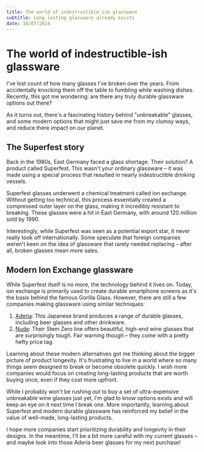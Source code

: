 ```yaml
---
title: The world of indestructible-ish glassware
subtitle: Long lasting glassware already exists
date: 10/07/2024
---
```

# The world of indestructible-ish glassware

I've lost count of how many glasses I've broken over the years. From accidentally knocking them off the table to fumbling while washing dishes. Recently, this got me wondering: are there any truly durable glassware options out there?

As it turns out, there's a fascinating history behind "unbreakable" glasses, and some modern options that might just save me from my clumsy ways, and reduce there impact on our planet.

## The Superfest story

Back in the 1980s, East Germany faced a glass shortage. Their solution? A product called Superfest. This wasn't your ordinary glassware – it was made using a special process that resulted in nearly indestructible drinking vessels.

Superfest glasses underwent a chemical treatment called ion exchange. Without getting too technical, this process essentially created a compressed outer layer on the glass, making it incredibly resistant to breaking. These glasses were a hit in East Germany, with around 120 million sold by 1990.

Interestingly, while Superfest was seen as a potential export star, it never really took off internationally. Some speculate that foreign companies weren't keen on the idea of glassware that rarely needed replacing – after all, broken glasses mean more sales.

## Modern Ion Exchange glassware

While Superfest itself is no more, the technology behind it lives on. Today, ion exchange is primarily used to create durable smartphone screens as it's the basis behind the famous Gorilla Glass. However, there are still a few companies making glassware using similar techniques:

1. [Aderia](https://www.ishizuka-glass.com/product/): This Japanese brand produces a range of durable glasses, including beer glasses and other drinkware.
2. [Nude](https://eu.nudeglass.com/collections/stem-zero): Their Stem Zero line offers beautiful, high-end wine glasses that are surprisingly tough. Fair warning though – they come with a pretty hefty price tag.

Learning about these modern alternatives got me thinking about the bigger picture of product longevity. It's frustrating to live in a world where so many things seem designed to break or become obsolete quickly. I wish more companies would focus on creating long-lasting products that are worth buying once, even if they cost more upfront.

While I probably won't be rushing out to buy a set of ultra-expensive unbreakable wine glasses just yet, I'm glad to know options exists and will keep an eye on it next time I break one. More importantly, learning about Superfest and modern durable glassware has reinforced my belief in the value of well-made, long-lasting products.

I hope more companies start prioritizing durability and longevity in their designs. In the meantime, I'll be a bit more careful with my current glasses – and maybe look into those Aderia beer glasses for my next purchase!
